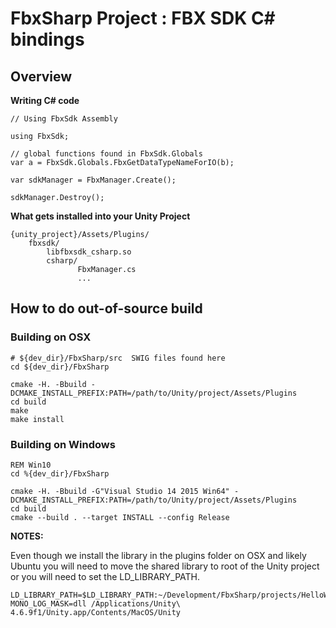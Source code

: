 # FbxSharp Project : FBX SDK C# bindings

## Overview

**Writing C# code**
```
// Using FbxSdk Assembly

using FbxSdk;

// global functions found in FbxSdk.Globals
var a = FbxSdk.Globals.FbxGetDataTypeNameForIO(b);

var sdkManager = FbxManager.Create();

sdkManager.Destroy();
```

**What gets installed into your Unity Project**
```
{unity_project}/Assets/Plugins/
    fbxsdk/
        libfbxsdk_csharp.so
        csharp/
               FbxManager.cs
               ...
```               

## How to do out-of-source build

### Building on OSX 
```
# ${dev_dir}/FbxSharp/src  SWIG files found here
cd ${dev_dir}/FbxSharp

cmake -H. -Bbuild -DCMAKE_INSTALL_PREFIX:PATH=/path/to/Unity/project/Assets/Plugins
cd build
make 
make install
```

### Building on Windows 
```
REM Win10
cd %{dev_dir}/FbxSharp

cmake -H. -Bbuild -G"Visual Studio 14 2015 Win64" -DCMAKE_INSTALL_PREFIX:PATH=/path/to/Unity/project/Assets/Plugins
cd build
cmake --build . --target INSTALL --config Release
```

**NOTES:**

Even though we install the library in the plugins folder on OSX and likely Ubuntu you will need to move the shared library to root of the Unity project or you will need to set the LD_LIBRARY_PATH.

```
LD_LIBRARY_PATH=$LD_LIBRARY_PATH:~/Development/FbxSharp/projects/HelloWorldSWIG/Assets/Editor MONO_LOG_MASK=dll /Applications/Unity\ 4.6.9f1/Unity.app/Contents/MacOS/Unity
```

